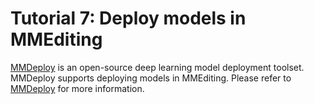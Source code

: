 # Tutorial 7: Deploy models in MMEditing

[MMDeploy](https://github.com/open-mmlab/mmdeploy) is an open-source deep learning model deployment toolset.
MMDeploy supports deploying models in MMEditing. Please refer to [MMDeploy](https://github.com/open-mmlab/mmdeploy) for more information.
